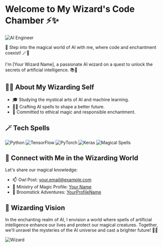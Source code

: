 # Welcome to My Wizard's Code Chamber ⚡✨

![AI Engineer](https://img.shields.io/badge/AI%20Engineer-Future%20Wizard-brightgreen)

🌟 Step into the magical world of AI with me, where code and enchantment coexist! 🪄🔮

I'm [Your Wizard Name], a passionate AI wizard on a quest to unlock the secrets of artificial intelligence. 📚🌟

## 👨‍💻 About My Wizarding Self

- 🎓 Studying the mystical arts of AI and machine learning.
- 🧙‍♂️ Crafting AI spells to shape a better future.
- 🌌 Committed to ethical magic and responsible enchantment.

## 🪄 Tech Spells

![Python](https://img.shields.io/badge/Python-%2314354C.svg?style=flat&logo=python&logoColor=white)
![TensorFlow](https://img.shields.io/badge/TensorFlow-%23FF6F00.svg?style=flat&logo=tensorflow&logoColor=white)
![PyTorch](https://img.shields.io/badge/PyTorch-%23EE4C2C.svg?style=flat&logo=pytorch&logoColor=white)
![Keras](https://img.shields.io/badge/Keras-%23D00000.svg?style=flat&logo=keras&logoColor=white)
![Magical Spells](https://img.shields.io/badge/Magical%20Spells-%23000000.svg?style=flat)

## 🌟 Connect with Me in the Wizarding World

Let's share our magical knowledge:

- 📫 Owl Post: [your.email@example.com](mailto:your.email@example.com)
- 💼 Ministry of Magic Profile: [Your Name](https://www.linkedin.com/in/yourname/)
- 🧹 Broomstick Adventures: [YourProfileName](https://github.com/YourProfileName)

## 🌌 Wizarding Vision

In the enchanting realm of AI, I envision a world where spells of artificial intelligence enhance our lives and protect our magical creatures. Together, we'll unravel the mysteries of the AI universe and cast a brighter future! 🌌✨

![Wizard](https://media.giphy.com/media/26ufdipQqU2lhNA4g/giphy.gif)


